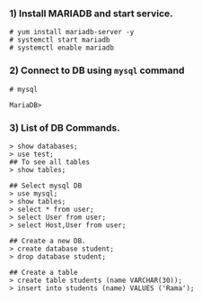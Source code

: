 ### 1) Install MARIADB and start service.
```
# yum install mariadb-server -y
# systemctl start mariadb
# systemctl enable mariadb
```

### 2) Connect to DB using `mysql` command
```
# mysql

MariaDB>
```
### 3) List of DB Commands.

```
> show databases;
> use test;
## To see all tables 
> show tables;

## Select mysql DB
> use mysql;
> show tables;
> select * from user;
> select User from user;
> select Host,User from user;

## Create a new DB.
> create database student;
> drop database student;

## Create a table 
> create table students (name VARCHAR(30));
> insert into students (name) VALUES ('Rama');
```

